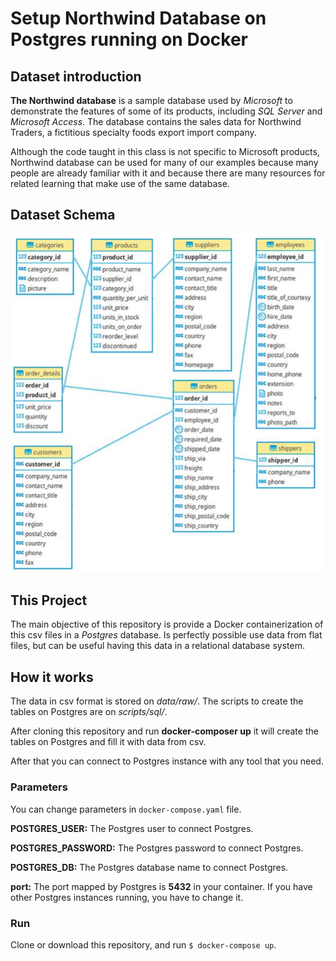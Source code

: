 # Setup Northwind Database on Postgres running on Docker 

## Dataset introduction
**The Northwind database** is a sample database used by *Microsoft* to demonstrate the features of some of its products, including *SQL Server* and *Microsoft Access*. The database contains the sales data for Northwind Traders, a fictitious specialty foods export­ import company.

Although the code taught in this class is not specific to Microsoft products, Northwind database can be used for many of our examples because many people are already familiar with it and because there are many resources for related learning that make use of the same
database.

## Dataset Schema

![Dataset Schema](northwind_db_schema.png)

## This Project
The main objective of this repository is provide a Docker containerization of this csv files in a *Postgres* database. Is perfectly possible use data from flat files, but can be useful having this data in a relational database system.

## How it works

The data in csv format is stored on *data/raw/*. The scripts to create the tables on Postgres are on *scripts/sql/*.

After cloning this repository and run **docker-composer up** it will create the tables on Postgres and fill it with data from csv.

After that you can connect to Postgres instance with any tool that you need.

### Parameters

You can change parameters in `docker-compose.yaml` file.

**POSTGRES_USER:**	The Postgres user to connect Postgres.

**POSTGRES_PASSWORD:**	The Postgres password to connect Postgres.

**POSTGRES_DB:**	The Postgres database name to connect Postgres.

**port:** The port mapped by Postgres is **5432** in your container. If you have other Postgres instances running, you have to change it.

### Run

Clone or download this repository, and run `$ docker-compose up`.